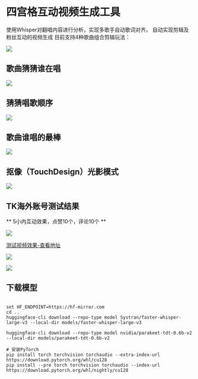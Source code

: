 # 四宫格互动视频生成工具

使用Whisper对翻唱内容进行分析，实现多歌手自动歌词对齐。 自动实现剪辑及粉丝互动的视频生成
目前支持4种歌曲组合剪辑玩法：

![](/doc/4.png)

## 歌曲猜猜谁在唱
![](/doc/3.png)

## 猜猜唱歌顺序
![](/doc/7.png)

## 歌曲谁唱的最棒
![](/doc/5.png)

## 抠像（TouchDesign）光影模式
![](/doc/6.png)

## TK海外账号测试结果

** 5小内互动效果，点赞10个，评论10个 **

![](/doc/1.jpg)

[测试视频效果-查看地址](https://www.bilibili.com/video/BV1GEgrzmEaz/?vd_source=4d12893260db69d541b5046e851cef83)

![](/doc/2.png)

![](/doc/3.png)

## 下载模型

```commandline

set HF_ENDPOINT=https://hf-mirror.com
cd ..
huggingface-cli download --repo-type model Systran/faster-whisper-large-v3 --local-dir models/faster-whisper-large-v3

huggingface-cli download --repo-type model nvidia/parakeet-tdt-0.6b-v2 --local-dir models/parakeet-tdt-0.6b-v2

# 安装PyTorch
pip install torch torchvision torchaudio --extra-index-url https://download.pytorch.org/whl/cu128
pip install --pre torch torchvision torchaudio --index-url https://download.pytorch.org/whl/nightly/cu128

```